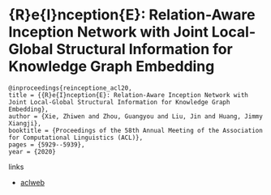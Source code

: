 # {R}e{I}nception{E}: Relation-Aware Inception Network with Joint Local-Global Structural Information for Knowledge Graph Embedding

```
@inproceedings{reinceptione_acl20,
title = {{R}e{I}nception{E}: Relation-Aware Inception Network with Joint Local-Global Structural Information for Knowledge Graph Embedding},
author = {Xie, Zhiwen and Zhou, Guangyou and Liu, Jin and Huang, Jimmy Xiangji},
booktitle = {Proceedings of the 58th Annual Meeting of the Association for Computational Linguistics (ACL)},
pages = {5929--5939},
year = {2020}
```

links
- [aclweb](https://www.aclweb.org/anthology/2020.acl-main.526/)
